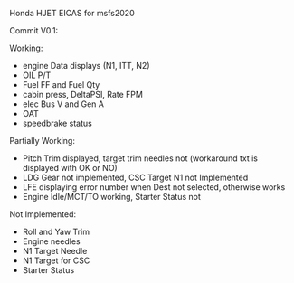 Honda HJET EICAS for msfs2020

Commit V0.1:

Working:
- engine Data displays (N1, ITT, N2)
- OIL P/T
- Fuel FF and Fuel Qty  
- cabin press, DeltaPSI, Rate FPM
- elec Bus V and Gen A
- OAT 
- speedbrake status

Partially Working:
- Pitch Trim displayed, target trim needles not (workaround txt is displayed with OK or NO)
- LDG Gear not implemented, CSC Target N1 not Implemented
- LFE displaying error number when Dest not selected, otherwise works
- Engine Idle/MCT/TO working, Starter Status not

Not Implemented:
- Roll and Yaw Trim
- Engine needles
- N1 Target Needle
- N1 Target for CSC
- Starter Status
